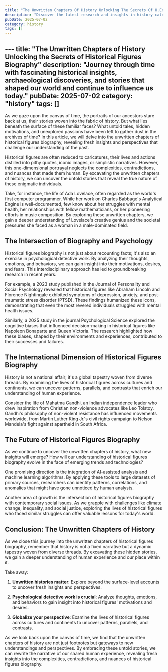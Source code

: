 ```yaml
---
title: "The Unwritten Chapters Of History Unlocking The Secrets Of H.En"
description: "Discover the latest research and insights in history category on MindVerse Daily."
pubDate: 2025-07-02
category: history
tags: []
---
```


﻿---
title: "The Unwritten Chapters of History Unlocking the Secrets of Historical Figures Biography"
description: "Journey through time with fascinating historical insights, archaeological discoveries, and stories that shaped our world and continue to influence us today."
pubDate: 2025-07-02
category: "history"
tags: []
---

As we gaze upon the canvas of time, the portraits of our ancestors stare back at us, their stories woven into the fabric of history. But what lies beneath the surface of these familiar faces? What untold tales, hidden motivations, and unexplored passions have been left to gather dust in the archives of time? In this article, we will delve into the unwritten chapters of historical figures biography, revealing fresh insights and perspectives that challenge our understanding of the past.

Historical figures are often reduced to caricatures, their lives and actions distilled into pithy quotes, iconic images, or simplistic narratives. However, this one-dimensional portrayal neglects the complexities, contradictions, and nuances that made them human. By excavating the unwritten chapters of history, we can uncover the untold stories that reveal the true nature of these enigmatic individuals.

Take, for instance, the life of Ada Lovelace, often regarded as the world's first computer programmer. While her work on Charles Babbage's Analytical Engine is well-documented, few know about her struggles with mental health, her relationships with fellow mathematicians, or her pioneering efforts in music composition. By exploring these unwritten chapters, we gain a deeper understanding of Lovelace's creative genius and the societal pressures she faced as a woman in a male-dominated field.

## The Intersection of Biography and Psychology

Historical figures biography is not just about recounting facts; it's also an exercise in psychological detective work. By analyzing their thoughts, emotions, and behaviors, we can gain insight into their motivations, desires, and fears. This interdisciplinary approach has led to groundbreaking research in recent years.

For example, a 2023 study published in the Journal of Personality and Social Psychology revealed that historical figures like Abraham Lincoln and Florence Nightingale exhibited symptoms of depression, anxiety, and post-traumatic stress disorder (PTSD). These findings humanized these icons, demonstrating that even the most revered individuals struggled with mental health issues.

Similarly, a 2025 study in the journal Psychological Science explored the cognitive biases that influenced decision-making in historical figures like Napoleon Bonaparte and Queen Victoria. The research highlighted how these biases, shaped by their environments and experiences, contributed to their successes and failures.

## The International Dimension of Historical Figures Biography

History is not a national affair; it's a global tapestry woven from diverse threads. By examining the lives of historical figures across cultures and continents, we can uncover patterns, parallels, and contrasts that enrich our understanding of human experience.

Consider the life of Mahatma Gandhi, an Indian independence leader who drew inspiration from Christian non-violence advocates like Leo Tolstoy. Gandhi's philosophy of non-violent resistance has influenced movements worldwide, from Martin Luther King Jr.'s civil rights campaign to Nelson Mandela's fight against apartheid in South Africa.

## The Future of Historical Figures Biography

As we continue to uncover the unwritten chapters of history, what new insights will emerge? How will our understanding of historical figures biography evolve in the face of emerging trends and technologies?

One promising direction is the integration of AI-assisted analysis and machine learning algorithms. By applying these tools to large datasets of primary sources, researchers can identify patterns, correlations, and anomalies that might have gone unnoticed by human analysts.

Another area of growth is the intersection of historical figures biography with contemporary social issues. As we grapple with challenges like climate change, inequality, and social justice, exploring the lives of historical figures who faced similar struggles can offer valuable lessons for today's world.

## Conclusion: The Unwritten Chapters of History

As we close this journey into the unwritten chapters of historical figures biography, remember that history is not a fixed narrative but a dynamic tapestry woven from diverse threads. By excavating these hidden stories, we gain a deeper understanding of human experience and our place within it.

Take away:

1. **Unwritten histories matter**: Explore beyond the surface-level accounts to uncover fresh insights and perspectives.

2. **Psychological detective work is crucial**: Analyze thoughts, emotions, and behaviors to gain insight into historical figures' motivations and desires.

3. **Globalize your perspective**: Examine the lives of historical figures across cultures and continents to uncover patterns, parallels, and contrasts.

As we look back upon the canvas of time, we find that the unwritten chapters of history are not just footnotes but gateways to new understandings and perspectives. By embracing these untold stories, we can rewrite the narrative of our shared human experience, revealing fresh insights into the complexities, contradictions, and nuances of historical figures biography.
